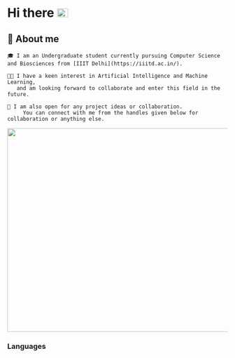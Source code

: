 # **Hi there** <img src="https://camo.githubusercontent.com/e8e7b06ecf583bc040eb60e44eb5b8e0ecc5421320a92929ce21522dbc34c891/68747470733a2f2f6d656469612e67697068792e636f6d2f6d656469612f6876524a434c467a6361737252346961377a2f67697068792e676966" width = "25" height = "20"/>
## 🥷 **About me**
	🎓 I am an Undergraduate student currently pursuing Computer Science and Biosciences from [IIIT Delhi](https://iiitd.ac.in/).

	👨‍💻 I have a keen interest in Artificial Intelligence and Machine Learning, 
	   and am looking forward to collaborate and enter this field in the future.

	🤝 I am also open for any project ideas or collaboration. 
         You can connect with me from the handles given below for collaboration or anything else.

  

<img src="https://c.tenor.com/3bTxZ4HdrysAAAAC/pixels-neon.gif" width = "832" height = "464"/>

### Languages <img src="https://images6.fanpop.com/image/photos/37500000/Chi-typing-on-a-computer-chis-sweet-home-chis-new-address-37597964-320-240.gif" width = "16" height = "12"/>






<!--
**debjit20504/debjit20504** is a ✨ _special_ ✨ repository because its `README.md` (this file) appears on your GitHub profile.

Here are some ideas to get you started:

- 🔭 I’m currently working on ...
- 🌱 I’m currently learning ...
- 👯 I’m looking to collaborate on ...
- 🤔 I’m looking for help with ...
- 💬 Ask me about ...
- 📫 How to reach me: ...
- 😄 Pronouns: ...
- ⚡ Fun fact: ...
-->
